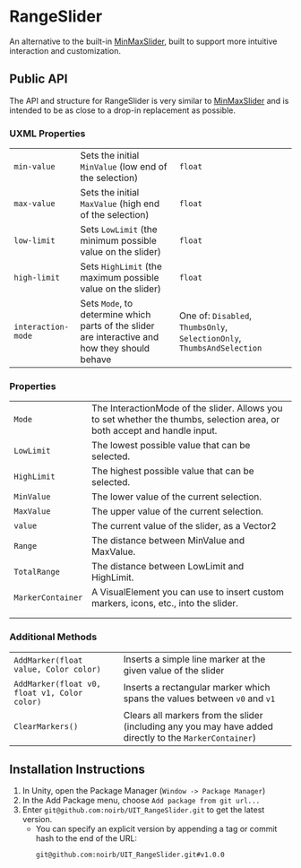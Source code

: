 # RangeSlider

An alternative to the built-in [MinMaxSlider](https://docs.unity.cn/ScriptReference/UIElements.MinMaxSlider.html), built to support more intuitive interaction and customization.

## Public API

The API and structure for RangeSlider is very similar to [MinMaxSlider](https://docs.unity.cn/ScriptReference/UIElements.MinMaxSlider.html) and is intended to be as close to a drop-in replacement as possible. 

### UXML Properties

|                    |                                                                                                |                                                                         |
|--------------------|------------------------------------------------------------------------------------------------|-------------------------------------------------------------------------|
| `min-value`        | Sets the initial `MinValue` (low end of the selection)                                         | `float`                                                                 |
| `max-value`        | Sets the initial `MaxValue` (high end of the selection)                                        | `float`                                                                 |
| `low-limit`        | Sets `LowLimit` (the minimum possible value on the slider)                                     | `float`                                                                 |
| `high-limit`       | Sets `HighLimit` (the maximum possible value on the slider)                                    | `float`                                                                 |
| `interaction-mode` | Sets `Mode`, to determine which parts of the slider are interactive and how they should behave | One of: `Disabled`, `ThumbsOnly`, `SelectionOnly`, `ThumbsAndSelection` |

### Properties

|                   |                                                                                                                           |
|-------------------|---------------------------------------------------------------------------------------------------------------------------|
| `Mode`            | The InteractionMode of the slider. Allows you to set whether the thumbs, selection area, or both accept and handle input. |
| `LowLimit`        | The lowest possible value that can be selected.                                                                           |
| `HighLimit`       | The highest possible value that can be selected.                                                                          |
| `MinValue`        | The lower value of the current selection.                                                                                 |
| `MaxValue`        | The upper value of the current selection.                                                                                 |
| `value`           | The current value of the slider, as a Vector2                                                                             |
| `Range`           | The distance between MinValue and MaxValue.                                                                               |
| `TotalRange`      | The distance between LowLimit and HighLimit.                                                                              |
| `MarkerContainer` | A VisualElement you can use to insert custom markers, icons, etc., into the slider.                                       |
|                   |                                                                                                                           |
|                   |                                                                                                                           |

### Additional Methods

|                                              |                                                                                                         |
|----------------------------------------------|---------------------------------------------------------------------------------------------------------|
| `AddMarker(float value, Color color)`        | Inserts a simple line marker at the given value of the slider                                           |
| `AddMarker(float v0, float v1, Color color)` | Inserts a rectangular marker which spans the values between `v0` and `v1`                               |
| `ClearMarkers()`                             | Clears all markers from the slider (including any you may have added directly to the `MarkerContainer`) |


## Installation Instructions
1. In Unity, open the Package Manager (`Window -> Package Manager`)
2. In the Add Package menu, choose `Add package from git url...`
3. Enter `git@github.com:noirb/UIT_RangeSlider.git` to get the latest version.
    * You can specify an explicit version by appending a tag or commit hash to the end of the URL:
      ```
      git@github.com:noirb/UIT_RangeSlider.git#v1.0.0
      ```